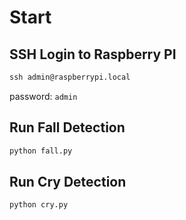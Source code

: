 # Start

## SSH Login to Raspberry PI

```cmd
ssh admin@raspberrypi.local
```
password: `admin`


## Run Fall Detection

 ```bash
 python fall.py
 ```

 ## Run Cry Detection

 ```bash
 python cry.py
 ```